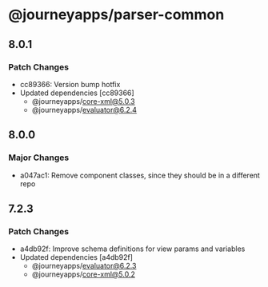 # @journeyapps/parser-common

## 8.0.1

### Patch Changes

- cc89366: Version bump hotfix
- Updated dependencies [cc89366]
  - @journeyapps/core-xml@5.0.3
  - @journeyapps/evaluator@6.2.4

## 8.0.0

### Major Changes

- a047ac1: Remove component classes, since they should be in a different repo

## 7.2.3

### Patch Changes

- a4db92f: Improve schema definitions for view params and variables
- Updated dependencies [a4db92f]
  - @journeyapps/evaluator@6.2.3
  - @journeyapps/core-xml@5.0.2
